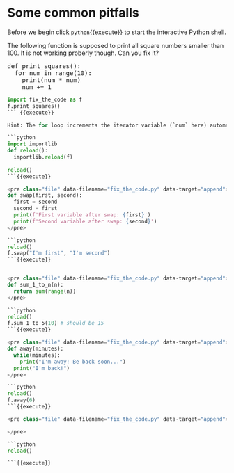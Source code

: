 # Some common pitfalls

Before we begin click `python`{{execute}} to start the interactive Python shell.

The following function is supposed to print all square numbers smaller than 100. It is not working proberly though. Can you fix it?

<pre class="file" data-filename="fix_the_code.py" data-target="append">
def print_squares():
  for num in range(10):
    print(num * num)
    num += 1
</pre>

```python
import fix_the_code as f
f.print_squares()
``` {{execute}}

Hint: The for loop increments the iterator variable (`num` here) automatically. No need to increment it yourself.

```python
import importlib
def reload():
  importlib.reload(f)
    
reload()
```{{execute}}

<pre class="file" data-filename="fix_the_code.py" data-target="append">
def swap(first, second):
  first = second
  second = first
  print(f'First variable after swap: {first}')
  print(f'Second variable after swap: {second}')
</pre>

```python
reload()
f.swap("I'm first", "I'm second")
```{{execute}}


<pre class="file" data-filename="fix_the_code.py" data-target="append">
def sum_1_to_n(n):
  return sum(range(n))
</pre>

```python
reload()
f.sum_1_to_5(10) # should be 15 
```{{execute}}

<pre class="file" data-filename="fix_the_code.py" data-target="append">
def away(minutes):
  while(minutes):
    print("I'm away! Be back soon...")
  print("I'm back!")
</pre>

```python
reload()
f.away(6)
```{{execute}}

<pre class="file" data-filename="fix_the_code.py" data-target="append">

</pre>

```python
reload()

```{{execute}}
